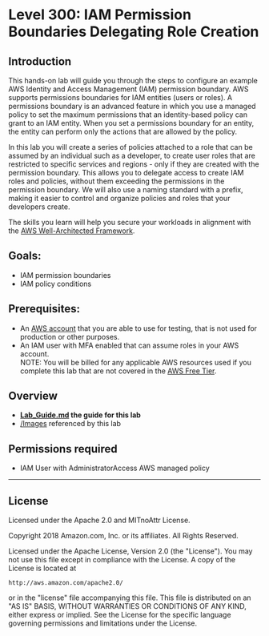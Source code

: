 ﻿# Level 300: IAM Permission Boundaries Delegating Role Creation

## Introduction
This hands-on lab will guide you through the steps to configure an example AWS Identity and Access Management (IAM) permission boundary. AWS supports permissions boundaries for IAM entities (users or roles). A permissions boundary is an advanced feature in which you use a managed policy to set the maximum permissions that an identity-based policy can grant to an IAM entity. When you set a permissions boundary for an entity, the entity can perform only the actions that are allowed by the policy.

In this lab you will create a series of policies attached to a role that can be assumed by an individual such as a developer, to create user roles that are restricted to specific services and regions - only if they are created with the permission boundary. This allows you to delegate access to create IAM roles and policies, without them exceeding the permissions in the permission boundary. We will also use a naming standard with a prefix, making it easier to control and organize policies and roles that your developers create.


The skills you learn will help you secure your workloads in alignment with the [AWS Well-Architected Framework](https://aws.amazon.com/architecture/well-architected/).

## Goals:
* IAM permission boundaries
* IAM policy conditions

## Prerequisites:
* An [AWS account](https://portal.aws.amazon.com/gp/aws/developer/registration/index.html) that you are able to use for testing, that is not used for production or other purposes.  
* An IAM user with MFA enabled that can assume roles in your AWS account.  
NOTE: You will be billed for any applicable AWS resources used if you complete this lab that are not covered in the [AWS Free Tier](https://aws.amazon.com/free/).

## Overview
* **[Lab_Guide.md](Lab_Guide.md) the guide for this lab**
* [/Images](Images/) referenced by this lab

## Permissions required

- IAM User with AdministratorAccess AWS managed policy

***

## License
Licensed under the Apache 2.0 and MITnoAttr License. 

Copyright 2018 Amazon.com, Inc. or its affiliates. All Rights Reserved.

Licensed under the Apache License, Version 2.0 (the "License"). You may not use this file except in compliance with the License. A copy of the License is located at

    http://aws.amazon.com/apache2.0/

or in the "license" file accompanying this file. This file is distributed on an "AS IS" BASIS, WITHOUT WARRANTIES OR CONDITIONS OF ANY KIND, either express or implied. See the License for the specific language governing permissions and limitations under the License.


